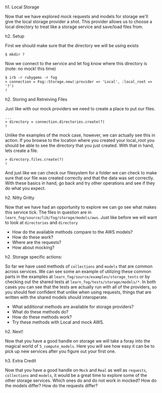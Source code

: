 h1. Local Storage

Now that we have explored mock requests and models for storage we'll give the local storage provider a shot. This provider allows us to choose a local directory to treat like a storage service and save/load files from.

h2. Setup

First we should make sure that the directory we will be using exists

    $ mkdir ?

Now we connect to the service and let fog know where this directory is (note: no mock! this time)

    $ irb -r rubygems -r fog
    > connection = Fog::Storage.new(:provider => 'Local', :local_root => '?')
    !

h2. Storing and Retreiving Files

Just like with our mock providers we need to create a place to put our files.

    ...
    > directory = connection.directories.create(?)
    !

Unlike the examples of the mock case, however, we can actually see this in action.  If you browse to the location where you created your local_root you should be able to see the directory that you just created. With that in hand, lets create a file.

    > directory.files.create(?)
    !

And just like we can check our filesystem for a folder we can check to make sure that our file was created correctly and that the data was set correctly. With these basics in hand, go back and try other operations and see if they do what you expect.

h2. Nitty Gritty

Now that we have had an opportunity to explore we can go see what makes this service tick.  The files in question are in `learn_fog/source/lib/fog/storage/models/aws`.  Just like before we will want to look at `directories` and `directory`

* How do the available methods compare to the AWS models?
* How do these work?
* Where are the requests?
* How about mocking?

h2. Storage specific actions:

So far we have used methods of `collections` and `models` that are common across services.  We can see some an example of utilizing these common parts in the examples at `learn_fog/source/examples/storage_tests` or by checking out the shared tests at `learn_fog/tests/storage/models/*`.  In both cases you can see that the tests are actually run with all of the providers, so you should feel confident that unlike when using requests, things that are written with the shared models should interoperate.

* What additional methods are available for storage providers?
* What do these methods do?
* How do these methods work?
* Try these methods with Local and mock AWS.

h2. Next!

Now that you have a good handle on storage we will take a foray into the magical world of `5_compute_models`.  Here you will see how easy it can be to pick up new services after you figure out your first one.

h3. Extra Credit

Now that you have a good handle on `Mock` and `Real` as well as `requests`, `collections` and `models`, it would be a great time to explore some of the other storage services.  Which ones do and do not work in mocked?  How do the models differ?  How do the requests differ?
